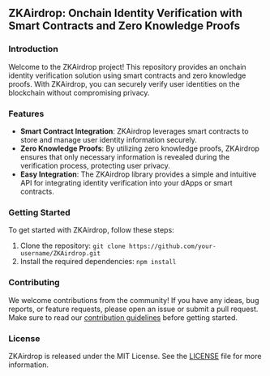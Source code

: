 ## ZKAirdrop: Onchain Identity Verification with Smart Contracts and Zero Knowledge Proofs

### Introduction

Welcome to the ZKAirdrop project! This repository provides an onchain identity verification solution using smart contracts and zero knowledge proofs. With ZKAirdrop, you can securely verify user identities on the blockchain without compromising privacy.

### Features

- **Smart Contract Integration**: ZKAirdrop leverages smart contracts to store and manage user identity information securely.
- **Zero Knowledge Proofs**: By utilizing zero knowledge proofs, ZKAirdrop ensures that only necessary information is revealed during the verification process, protecting user privacy.
- **Easy Integration**: The ZKAirdrop library provides a simple and intuitive API for integrating identity verification into your dApps or smart contracts.

### Getting Started

To get started with ZKAirdrop, follow these steps:

1. Clone the repository: `git clone https://github.com/your-username/ZKAirdrop.git`
2. Install the required dependencies: `npm install`

### Contributing

We welcome contributions from the community! If you have any ideas, bug reports, or feature requests, please open an issue or submit a pull request. Make sure to read our [contribution guidelines](./CONTRIBUTING.md) before getting started.

### License

ZKAirdrop is released under the MIT License. See the [LICENSE](./LICENSE) file for more information.
